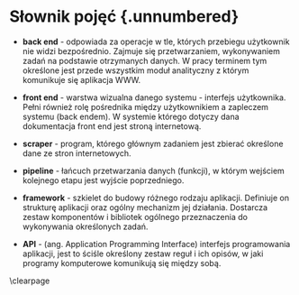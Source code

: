 # Słownik pojęć {.unnumbered}

-   **back end** - odpowiada za operacje w tle, których przebiegu użytkownik
    nie widzi bezpośrednio. Zajmuje się przetwarzaniem, wykonywaniem zadań na podstawie
    otrzymanych danych. W pracy terminem tym określone jest przede wszystkim moduł analityczny
    z którym komunikuje się aplikacja WWW.

-   **front end** - warstwa wizualna danego systemu - interfejs użytkownika. Pełni
    również rolę pośrednika między użytkownikiem a zapleczem systemu (back endem).
    W systemie którego dotyczy dana dokumentacja front end jest stroną internetową.

-   **scraper** - program, którego głównym zadaniem jest zbierać określone
    dane ze stron internetowych.

-   **pipeline** - łańcuch przetwarzania danych (funkcji), w którym wejściem
    kolejnego etapu jest wyjście poprzedniego.

-   **framework** - szkielet do budowy różnego rodzaju aplikacji.
    Definiuje on strukturę aplikacji oraz ogólny mechanizm jej działania.
    Dostarcza zestaw komponentów i bibliotek ogólnego przeznaczenia do
    wykonywania określonych zadań.

-   **API** - (ang. Application Programming Interface) interfejs programowania
    aplikacji, jest to ściśle określony zestaw reguł i ich opisów, w jaki
    programy komputerowe komunikują się między sobą.
    
\clearpage